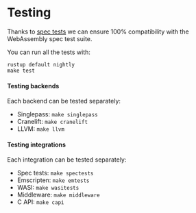 # Testing

Thanks to [spec tests](https://github.com/wasmerio/wasmer/tree/master/lib/spectests/spectests) we can ensure 100% compatibility with the WebAssembly spec test suite.

You can run all the tests with:

```text
rustup default nightly
make test
```

#### Testing backends

Each backend can be tested separately:

* Singlepass: `make singlepass`
* Cranelift: `make cranelift`
* LLVM: `make llvm`

#### Testing integrations

Each integration can be tested separately:

* Spec tests: `make spectests`
* Emscripten: `make emtests`
* WASI: `make wasitests`
* Middleware: `make middleware`
* C API: `make capi`



